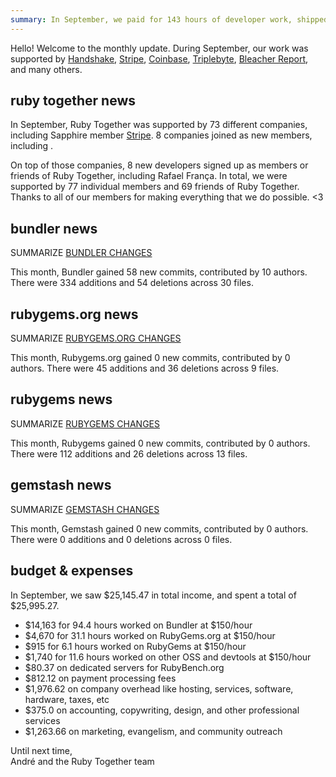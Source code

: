 ```yaml
---
summary: In September, we paid for 143 hours of developer work, shipped a RubyGems security release, and hired some security-focused help.
---
```


Hello! Welcome to the monthly update. During September, our work was supported by [Handshake](https://handshake.org), [Stripe](https://stripe.com), [Coinbase](https://coinbase.com), [Triplebyte](https://triplebyte.com/os/rubytogether), [Bleacher Report](http://www.bleacherreport.com), and many others.

## ruby together news



In September, Ruby Together was supported by 73 different companies, including Sapphire member [Stripe](https://stripe.com). 8 companies joined as new members, including .

On top of those companies, 8 new developers signed up as members or friends of Ruby Together, including Rafael França. In total, we were supported by 77 individual members and 69 friends of Ruby Together. Thanks to all of our members for making everything that we do possible. &lt;3

## bundler news

SUMMARIZE [BUNDLER CHANGES](https://github.com/bundler/bundler/compare/master@%7B2018-08-01%7D...master@%7B2018-09-01%7D)

This month, Bundler gained 58 new commits, contributed by 10 authors. There were 334 additions and 54 deletions across 30 files.

## rubygems.org news

SUMMARIZE [RUBYGEMS.ORG CHANGES](https://github.com/rubygems/rubygems.org/compare/master@%7B2018-08-01%7D...master@%7B2018-09-01%7D)

This month, Rubygems.org gained 0 new commits, contributed by 0 authors. There were 45 additions and 36 deletions across 9 files.

## rubygems news

SUMMARIZE [RUBYGEMS CHANGES](https://github.com/rubygems/rubygems/compare/master@%7B2018-08-01%7D...master@%7B2018-09-01%7D)

This month, Rubygems gained 0 new commits, contributed by 0 authors. There were 112 additions and 26 deletions across 13 files.

## gemstash news

SUMMARIZE [GEMSTASH CHANGES](https://github.com/bundler/gemstash/compare/master@%7B2018-08-01%7D...master@%7B2018-09-01%7D)

This month, Gemstash gained 0 new commits, contributed by 0 authors. There were 0 additions and 0 deletions across 0 files.

## budget &amp; expenses

In September, we saw $25,145.47 in total income, and spent a total of $25,995.27.

* $14,163 for 94.4 hours worked on Bundler at $150/hour
* $4,670 for 31.1 hours worked on RubyGems.org at $150/hour
* $915 for 6.1 hours worked on RubyGems at $150/hour
* $1,740 for 11.6 hours worked on other OSS and devtools at $150/hour
* $80.37 on dedicated servers for RubyBench.org
* $812.12 on payment processing fees
* $1,976.62 on company overhead like hosting, services, software, hardware, taxes, etc
* $375.0 on accounting, copywriting, design, and other professional services
* $1,263.66 on marketing, evangelism, and community outreach

Until next time,<br>
André and the Ruby Together team